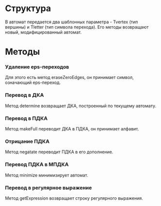 # Структура
В автомат передается два шаблонных параметра - Tvertex (тип вершины) и Tletter (тип символа перехода). Его методы возвращают новый, модифицированный автомат.

# Методы
### Удаление eps-переходов
Для этого есть метод eraseZeroEdges, он принимает символ, означающий eps-переход.

### Перевод в ДКА
Метод determine возвращает ДКА, построенный по текущему автомату.

### Перевод в ПДКА
Метод makeFull переводит ДКА в ПДКА, он принимает алфавит.

### Отрицание ПДКА
Метод negatate переводит ПДКА в его дополнение.

### Перевод ПДКА в МПДКА
Метод minimize минимизирует автомат.

### Перевод в регулярное выражение
Метод getExpression возвращает строку регулярного выражения.
